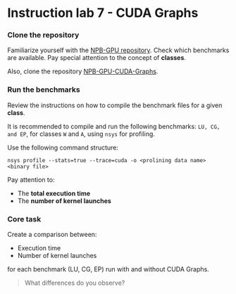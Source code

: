 # Instruction lab 7 - CUDA Graphs

### Clone the repository 

Familiarize yourself with the [NPB-GPU repository](https://github.com/GMAP/NPB-GPU). Check which benchmarks are available. Pay special attention to the concept of **classes**.

Also, clone the repository [NPB-GPU-CUDA-Graphs](https://github.com/odiakun/NPB-GPU-CUDA-Graphs).

### Run the benchmarks

Review the instructions on how to compile the benchmark files for a given **class**.

It is recommended to compile and run the following benchmarks: `LU, CG, and EP`, for classes `W` and `A`, using `nsys` for profiling.

Use the following command structure:

```
nsys profile --stats=true --trace=cuda -o <prolining data name> <binary file>
```

Pay attention to:
- The __total execution time__
- The __number of kernel launches__

### Core task

Create a comparison between:
- Execution time
- Number of kernel launches

for each benchmark (LU, CG, EP) run with and without CUDA Graphs.

> What differences do you observe?


